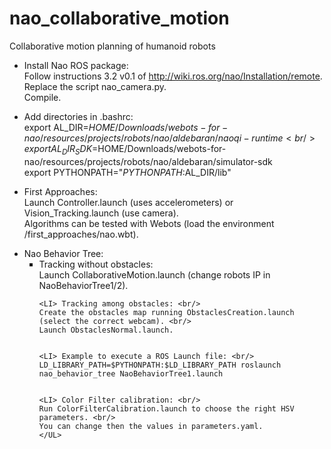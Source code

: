 nao_collaborative_motion
========================

Collaborative motion planning of humanoid robots

- Install Nao ROS package: <br/> 
Follow instructions 3.2 v0.1 of http://wiki.ros.org/nao/Installation/remote. <br/>
Replace the script nao_camera.py. <br/>
Compile.

- Add directories in .bashrc: <br/>
export AL_DIR=$HOME/Downloads/webots-for-nao/resources/projects/robots/nao/aldebaran/naoqi-runtime <br/>
export AL_DIR_SDK=$HOME/Downloads/webots-for-nao/resources/projects/robots/nao/aldebaran/simulator-sdk <br/>
export PYTHONPATH="$PYTHONPATH:$AL_DIR/lib"

- First Approaches: <br/>
Launch Controller.launch (uses accelerometers) or Vision_Tracking.launch (use camera). <br/> 
Algorithms can be tested with Webots (load the environment /first_approaches/nao.wbt). 

<UL TYPE="disc">
<LI> Nao Behavior Tree:
	<UL type="square">
	<LI> Tracking without obstacles: <br/>
	Launch CollaborativeMotion.launch (change robots IP in NaoBehaviorTree1/2).


	<LI> Tracking among obstacles: <br/>
	Create the obstacles map running ObstaclesCreation.launch (select the correct webcam). <br/>
	Launch ObstaclesNormal.launch.


	<LI> Example to execute a ROS Launch file: <br/>
	LD_LIBRARY_PATH=$PYTHONPATH:$LD_LIBRARY_PATH roslaunch nao_behavior_tree NaoBehaviorTree1.launch


	<LI> Color Filter calibration: <br/>
	Run ColorFilterCalibration.launch to choose the right HSV parameters. <br/>
	You can change then the values in parameters.yaml.
	</UL>
</UL>
